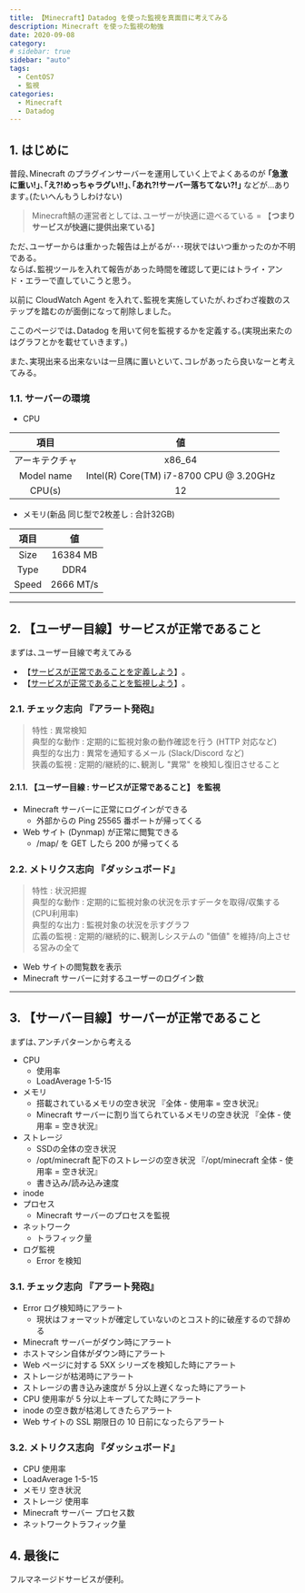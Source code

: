 ```yaml
---
title: 【Minecraft】Datadog を使った監視を真面目に考えてみる
description: Minecraft を使った監視の勉強
date: 2020-09-08
category: 
# sidebar: true
sidebar: "auto"
tags:
  - CentOS7
  - 監視
categories:
  - Minecraft
  - Datadog
---
```


## 1. はじめに

普段､Minecraft のプラグインサーバーを運用していく上でよくあるのが **｢急激に重い!｣**､**｢え?!めっちゃラグい!!｣**､**｢あれ?!サーバー落ちてない?!｣** などが...あります｡(たいへんもうしわけない)

> Minecraft鯖の運営者としては､ユーザーが快適に遊べるている = 【**つまりサービスが快適に提供出来ている**】

ただ､ユーザーからは重かった報告は上がるが･･･現状ではいつ重かったのか不明である｡</br>
ならば､監視ツールを入れて報告があった時間を確認して更にはトライ・アンド・エラーで直していこうと思う｡

以前に CloudWatch Agent を入れて､監視を実施していたが､わざわざ複数のステップを踏むのが面倒になって削除しました｡

ここのページでは､Datadog を用いて何を監視するかを定義する｡(実現出来たのはグラフとかを載せていきます｡)

また､実現出来る出来ないは一旦隅に置いといて､コレがあったら良いなーと考えてみる｡

### 1.1. サーバーの環境

- CPU

|項目|値|
|:--:|:--:|
|アーキテクチャ|x86_64|
|Model name|Intel(R) Core(TM) i7-8700 CPU @ 3.20GHz|
|CPU(s)|12|

- メモリ(新品 同じ型で2枚差し : 合計32GB)

|項目|値|
|:--:|:--:|
|Size|16384 MB|
|Type|DDR4|
|Speed|2666 MT/s|

---

## 2. 【ユーザー目線】サービスが正常であること

まずは､ユーザー目線で考えてみる

- 【[サービスが正常であることを定義しよう](https://speakerdeck.com/takumanakagame/what-is-the-first-step-for-system-monitoring?slide=14)】｡
- 【[サービスが正常であることを監視しよう](https://speakerdeck.com/takumanakagame/what-is-the-first-step-for-system-monitoring?slide=13)】｡

### 2.1. チェック志向 『アラート発砲』

> 特性 : 異常検知</br>
> 典型的な動作 : 定期的に監視対象の動作確認を行う (HTTP 対応など)</br>
> 典型的な出力 : 異常を通知するメール (Slack/Discord など)</br>
> 狭義の監視 : 定期的/継続的に､観測し "異常" を検知し復旧させること

#### 2.1.1. 【ユーザー目線 : サービスが正常であること】 を監視

- Minecraft サーバーに正常にログインができる
  - 外部からの Ping 25565 番ポートが帰ってくる
- Web サイト (Dynmap) が正常に閲覧できる
  - /map/ を GET したら 200 が帰ってくる

### 2.2. メトリクス志向 『ダッシュボード』

> 特性 : 状況把握</br>
> 典型的な動作 : 定期的に監視対象の状況を示すデータを取得/収集する (CPU利用率) </br>
> 典型的な出力 : 監視対象の状況を示すグラフ</br>
> 広義の監視 : 定期的/継続的に､観測しシステムの "価値" を維持/向上させる営みの全て

- Web サイトの閲覧数を表示
- Minecraft サーバーに対するユーザーのログイン数

---

## 3. 【サーバー目線】サーバーが正常であること

まずは､アンチパターンから考える

- CPU
  - 使用率
  - LoadAverage 1-5-15
- メモリ
  - 搭載されているメモリの空き状況 『全体 - 使用率 = 空き状況』
  - Minecraft サーバーに割り当てられているメモリの空き状況 『全体 - 使用率 = 空き状況』
- ストレージ
  - SSDの全体の空き状況
  - /opt/minecraft 配下のストレージの空き状況 『/opt/minecraft 全体 - 使用率 = 空き状況』
  - 書き込み/読み込み速度
- inode
- プロセス
  - Minecraft サーバーのプロセスを監視
- ネットワーク
  - トラフィック量
- ログ監視
  - Error を検知

### 3.1. チェック志向 『アラート発砲』

- Error ログ検知時にアラート
  - 現状はフォーマットが確定していないのとコスト的に破産するので辞める
- Minecraft サーバーがダウン時にアラート
- ホストマシン自体がダウン時にアラート
- Web ページに対する 5XX シリーズを検知した時にアラート
- ストレージが枯渇時にアラート
- ストレージの書き込み速度が 5 分以上遅くなった時にアラート
- CPU 使用率が 5 分以上キープしてた時にアラート
- inode の空き数が枯渇してきたらアラート
- Web サイトの SSL 期限日の 10 日前になったらアラート

### 3.2. メトリクス志向 『ダッシュボード』

- CPU 使用率
- LoadAverage 1-5-15
- メモリ 空き状況
- ストレージ 使用率
- Minecraft サーバー プロセス数
- ネットワークトラフィック量

## 4. 最後に

フルマネージドサービスが便利｡
